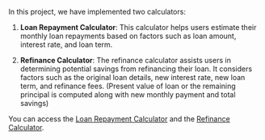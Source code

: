 In this project, we have implemented two calculators:

1. **Loan Repayment Calculator**: This calculator helps users estimate their monthly loan repayments based on factors such as loan amount, interest rate, and loan term.

2. **Refinance Calculator**: The refinance calculator assists users in determining potential savings from refinancing their loan. It considers factors such as the original loan details, new interest rate, new loan term, and refinance fees. (Present value of loan or the remaining principal is computed along with new monthly payment and total savings)

You can access the [Loan Repayment Calculator](#./loan-payment-calculator) and the [Refinance Calculator](#./refinance-calculator).
